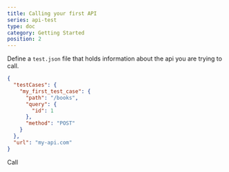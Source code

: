 ```yaml
---
title: Calling your first API
series: api-test
type: doc
category: Getting Started
position: 2
---
```


Define a `test.json` file that holds information about the api you are trying to call.

```json
{
  "testCases": {
    "my_first_test_case": {
      "path": "/books",
      "query": {
        "id": 1
      },
      "method": "POST"
    }
  },
  "url": "my-api.com"
}
```

Call
